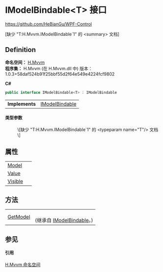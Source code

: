 # IModelBindable&lt;T&gt; 接口
https://github.com/HeBianGu/WPF-Control

\[缺少 "T:H.Mvvm.IModelBindable`1" 的 &lt;summary&gt; 文档\]



## Definition
**命名空间：** <a href="2171cdff-f9c4-6682-6b3e-a29f9cee4c25">H.Mvvm</a>  
**程序集：** H.Mvvm (在 H.Mvvm.dll 中) 版本：1.0.3+58daf524b91f25bbf55d2f64e549e4224fcf9802

**C#**
``` C#
public interface IModelBindable<T> : IModelBindable

```

<table><tr><td><strong>Implements</strong></td><td><a href="e42b859d-d1f1-a5e9-32f1-a96491cdcdea">IModelBindable</a></td></tr>
</table>



#### 类型参数
<dl><dt /><dd>\[缺少 "T:H.Mvvm.IModelBindable`1" 的 &lt;typeparam name="T"/&gt; 文档\]</dd></dl>

## 属性
<table>
<tr>
<td><a href="c9580366-01d6-bc87-d9e8-5778fc136cb6">Model</a></td>
<td> </td></tr>
<tr>
<td><a href="3e8897fd-1244-98cc-4db2-ca59467c88cb">Value</a></td>
<td> </td></tr>
<tr>
<td><a href="aa75c3a5-707f-70c8-8207-985e71c05744">Visible</a></td>
<td> </td></tr>
</table>

## 方法
<table>
<tr>
<td><a href="4b4599d1-69c1-cb1f-e9c1-97c07a72f617">GetModel</a></td>
<td><br />(继承自 <a href="e42b859d-d1f1-a5e9-32f1-a96491cdcdea">IModelBindable</a>。)</td></tr>
</table>

## 参见


#### 引用
<a href="2171cdff-f9c4-6682-6b3e-a29f9cee4c25">H.Mvvm 命名空间</a>  
